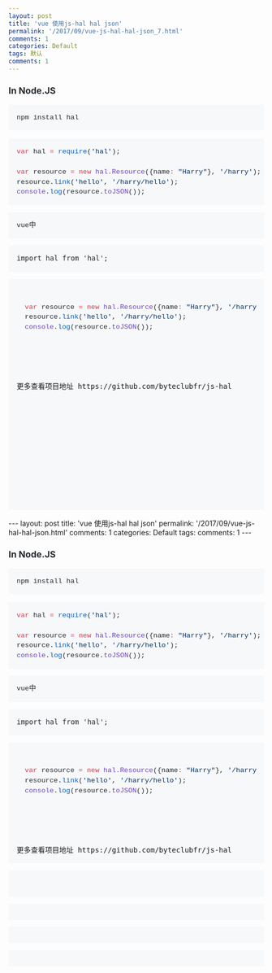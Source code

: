 ```yaml
---
layout: post
title: 'vue 使用js-hal hal json'
permalink: '/2017/09/vue-js-hal-hal-json_7.html'
comments: 1
categories: Default
tags: 默认
comments: 1
---
```

<h3 style='box-sizing: border-box; color: #24292e; font-family: -apple-system, BlinkMacSystemFont, "Segoe UI", Helvetica, Arial, sans-serif, "Apple Color Emoji", "Segoe UI Emoji", "Segoe UI Symbol"; font-size: 1.25em; line-height: 1.25; margin-bottom: 16px; margin-top: 24px;'>In Node.JS</h3>

<div style='box-sizing: border-box; color: #24292e; font-family: -apple-system, BlinkMacSystemFont, "Segoe UI", Helvetica, Arial, sans-serif, "Apple Color Emoji", "Segoe UI Emoji", "Segoe UI Symbol"; font-size: 16px; margin-bottom: 16px;'><pre style='background-color: #f6f8fa; border-radius: 3px; box-sizing: border-box; font-family: SFMono-Regular, Consolas, "Liberation Mono", Menlo, Courier, monospace; font-size: 13.6px; line-height: 1.45; overflow: auto; padding: 16px; word-break: normal; word-wrap: normal;'>npm install hal</pre></div>

<div style="box-sizing: border-box; margin-bottom: 16px;"><pre style='background-color: #f6f8fa; border-radius: 3px; box-sizing: border-box; color: #24292e; font-family: SFMono-Regular, Consolas, "Liberation Mono", Menlo, Courier, monospace; font-size: 13.6px; line-height: 1.45; overflow: auto; padding: 16px; word-break: normal; word-wrap: normal;'><span style="box-sizing: border-box; color: #d73a49;">var</span> hal <span style="box-sizing: border-box; color: #d73a49;">=</span> <span style="box-sizing: border-box; color: #005cc5;">require</span>(<span style="box-sizing: border-box; color: #032f62;"><span style="box-sizing: border-box;">'</span>hal<span style="box-sizing: border-box;">'</span></span>);<br/><br/><span style="box-sizing: border-box; color: #d73a49;">var</span> resource <span style="box-sizing: border-box; color: #d73a49;">=</span> <span style="box-sizing: border-box; color: #d73a49;">new</span> <span style="box-sizing: border-box; color: #6f42c1;">hal.Resource</span>({name<span style="box-sizing: border-box; color: #d73a49;">:</span> <span style="box-sizing: border-box; color: #032f62;"><span style="box-sizing: border-box;">"</span>Harry<span style="box-sizing: border-box;">"</span></span>}, <span style="box-sizing: border-box; color: #032f62;"><span style="box-sizing: border-box;">'</span>/harry<span style="box-sizing: border-box;">'</span></span>);<br/><span style="box-sizing: border-box;">resource</span>.<span style="box-sizing: border-box; color: #005cc5;">link</span>(<span style="box-sizing: border-box; color: #032f62;"><span style="box-sizing: border-box;">'</span>hello<span style="box-sizing: border-box;">'</span></span>, <span style="box-sizing: border-box; color: #032f62;"><span style="box-sizing: border-box;">'</span>/harry/hello<span style="box-sizing: border-box;">'</span></span>);<br/><span style="box-sizing: border-box; color: #6f42c1;">console</span>.<span style="box-sizing: border-box; color: #005cc5;">log</span>(<span style="box-sizing: border-box;">resource</span>.<span style="box-sizing: border-box; color: #6f42c1;">toJSON</span>());</pre><pre style='background-color: #f6f8fa; border-radius: 3px; box-sizing: border-box; color: #24292e; font-family: SFMono-Regular, Consolas, "Liberation Mono", Menlo, Courier, monospace; font-size: 13.6px; line-height: 1.45; overflow: auto; padding: 16px; word-break: normal; word-wrap: normal;'>vue中</pre><pre style="background-color: #f6f8fa; border-radius: 3px; box-sizing: border-box; line-height: 1.45; overflow: auto; padding: 16px; word-break: normal; word-wrap: normal;"><span style='color: #24292e; font-family: , "consolas" , "liberation mono" , "menlo" , "courier" , monospace;'><span style="font-size: 13.6px;">import hal from 'hal';</span></span></pre><pre style="background-color: #f6f8fa; border-radius: 3px; box-sizing: border-box; line-height: 1.45; overflow: auto; padding: 16px; word-break: normal; word-wrap: normal;"><pre style='border-radius: 3px; box-sizing: border-box; color: #24292e; font-family: SFMono-Regular, Consolas, "Liberation Mono", Menlo, Courier, monospace; font-size: 13.6px; line-height: 1.45; overflow: auto; padding: 16px; word-break: normal; word-wrap: normal;'><span style="box-sizing: border-box; color: #d73a49;">var</span> resource <span style="box-sizing: border-box; color: #d73a49;">=</span> <span style="box-sizing: border-box; color: #d73a49;">new</span> <span style="box-sizing: border-box; color: #6f42c1;">hal.Resource</span>({name<span style="box-sizing: border-box; color: #d73a49;">:</span> <span style="box-sizing: border-box; color: #032f62;"><span style="box-sizing: border-box;">"</span>Harry<span style="box-sizing: border-box;">"</span></span>}, <span style="box-sizing: border-box; color: #032f62;"><span style="box-sizing: border-box;">'</span>/harry<span style="box-sizing: border-box;">'</span></span>);<br/><span style="box-sizing: border-box;">resource</span>.<span style="box-sizing: border-box; color: #005cc5;">link</span>(<span style="box-sizing: border-box; color: #032f62;"><span style="box-sizing: border-box;">'</span>hello<span style="box-sizing: border-box;">'</span></span>, <span style="box-sizing: border-box; color: #032f62;"><span style="box-sizing: border-box;">'</span>/harry/hello<span style="box-sizing: border-box;">'</span></span>);<br/><span style="box-sizing: border-box; color: #6f42c1;">console</span>.<span style="box-sizing: border-box; color: #005cc5;">log</span>(<span style="box-sizing: border-box;">resource</span>.<span style="box-sizing: border-box; color: #6f42c1;">toJSON</span>());</pre><pre style="background-color: #f6f8fa; border-radius: 3px; box-sizing: border-box; line-height: 1.45; overflow: auto; padding: 16px; word-break: normal; word-wrap: normal;"><br/></pre><p>更多查看项目地址 https://github.com/byteclubfr/js-hal </p><pre style="background-color: #f6f8fa; border-radius: 3px; box-sizing: border-box; line-height: 1.45; overflow: auto; padding: 16px; word-break: normal; word-wrap: normal;"><span style='color: #24292e; font-family: , "consolas" , "liberation mono" , "menlo" , "courier" , monospace;'><span style="font-size: 13.6px;"><br/></span></span></pre><pre style='background-color: #f6f8fa; border-radius: 3px; box-sizing: border-box; color: #24292e; font-family: SFMono-Regular, Consolas, "Liberation Mono", Menlo, Courier, monospace; font-size: 13.6px; line-height: 1.45; overflow: auto; padding: 16px; word-break: normal; word-wrap: normal;'></pre><pre style='background-color: #f6f8fa; border-radius: 3px; box-sizing: border-box; color: #24292e; font-family: SFMono-Regular, Consolas, "Liberation Mono", Menlo, Courier, monospace; font-size: 13.6px; line-height: 1.45; overflow: auto; padding: 16px; word-break: normal; word-wrap: normal;'></pre><pre style='background-color: #f6f8fa; border-radius: 3px; box-sizing: border-box; color: #24292e; font-family: SFMono-Regular, Consolas, "Liberation Mono", Menlo, Courier, monospace; font-size: 13.6px; line-height: 1.45; overflow: auto; padding: 16px; word-break: normal; word-wrap: normal;'></pre></pre></div>---
layout: post
title: 'vue 使用js-hal hal json'
permalink: '/2017/09/vue-js-hal-hal-json.html'
comments: 1
categories: Default
tags: 
comments: 1
---
<h3 style='box-sizing: border-box; color: #24292e; font-family: -apple-system, BlinkMacSystemFont, "Segoe UI", Helvetica, Arial, sans-serif, "Apple Color Emoji", "Segoe UI Emoji", "Segoe UI Symbol"; font-size: 1.25em; line-height: 1.25; margin-bottom: 16px; margin-top: 24px;'>In Node.JS</h3>

<div class="highlight highlight-source-shell" style='box-sizing: border-box; color: #24292e; font-family: -apple-system, BlinkMacSystemFont, "Segoe UI", Helvetica, Arial, sans-serif, "Apple Color Emoji", "Segoe UI Emoji", "Segoe UI Symbol"; font-size: 16px; margin-bottom: 16px;'><pre style='background-color: #f6f8fa; border-radius: 3px; box-sizing: border-box; font-family: SFMono-Regular, Consolas, "Liberation Mono", Menlo, Courier, monospace; font-size: 13.6px; line-height: 1.45; overflow: auto; padding: 16px; word-break: normal; word-wrap: normal;'>npm install hal</pre></div>

<div class="highlight highlight-source-js" style="box-sizing: border-box; margin-bottom: 16px;"><pre style='background-color: #f6f8fa; border-radius: 3px; box-sizing: border-box; color: #24292e; font-family: SFMono-Regular, Consolas, "Liberation Mono", Menlo, Courier, monospace; font-size: 13.6px; line-height: 1.45; overflow: auto; padding: 16px; word-break: normal; word-wrap: normal;'><span class="pl-k" style="box-sizing: border-box; color: #d73a49;">var</span> hal <span class="pl-k" style="box-sizing: border-box; color: #d73a49;">=</span> <span class="pl-c1" style="box-sizing: border-box; color: #005cc5;">require</span>(<span class="pl-s" style="box-sizing: border-box; color: #032f62;"><span class="pl-pds" style="box-sizing: border-box;">'</span>hal<span class="pl-pds" style="box-sizing: border-box;">'</span></span>);<br/><br/><span class="pl-k" style="box-sizing: border-box; color: #d73a49;">var</span> resource <span class="pl-k" style="box-sizing: border-box; color: #d73a49;">=</span> <span class="pl-k" style="box-sizing: border-box; color: #d73a49;">new</span> <span class="pl-en" style="box-sizing: border-box; color: #6f42c1;">hal.Resource</span>({name<span class="pl-k" style="box-sizing: border-box; color: #d73a49;">:</span> <span class="pl-s" style="box-sizing: border-box; color: #032f62;"><span class="pl-pds" style="box-sizing: border-box;">"</span>Harry<span class="pl-pds" style="box-sizing: border-box;">"</span></span>}, <span class="pl-s" style="box-sizing: border-box; color: #032f62;"><span class="pl-pds" style="box-sizing: border-box;">'</span>/harry<span class="pl-pds" style="box-sizing: border-box;">'</span></span>);<br/><span class="pl-smi" style="box-sizing: border-box;">resource</span>.<span class="pl-c1" style="box-sizing: border-box; color: #005cc5;">link</span>(<span class="pl-s" style="box-sizing: border-box; color: #032f62;"><span class="pl-pds" style="box-sizing: border-box;">'</span>hello<span class="pl-pds" style="box-sizing: border-box;">'</span></span>, <span class="pl-s" style="box-sizing: border-box; color: #032f62;"><span class="pl-pds" style="box-sizing: border-box;">'</span>/harry/hello<span class="pl-pds" style="box-sizing: border-box;">'</span></span>);<br/><span class="pl-en" style="box-sizing: border-box; color: #6f42c1;">console</span>.<span class="pl-c1" style="box-sizing: border-box; color: #005cc5;">log</span>(<span class="pl-smi" style="box-sizing: border-box;">resource</span>.<span class="pl-en" style="box-sizing: border-box; color: #6f42c1;">toJSON</span>());</pre><pre style='background-color: #f6f8fa; border-radius: 3px; box-sizing: border-box; color: #24292e; font-family: SFMono-Regular, Consolas, "Liberation Mono", Menlo, Courier, monospace; font-size: 13.6px; line-height: 1.45; overflow: auto; padding: 16px; word-break: normal; word-wrap: normal;'>vue中</pre><pre style="background-color: #f6f8fa; border-radius: 3px; box-sizing: border-box; line-height: 1.45; overflow: auto; padding: 16px; word-break: normal; word-wrap: normal;"><span style='color: #24292e; font-family: , "consolas" , "liberation mono" , "menlo" , "courier" , monospace;'><span style="font-size: 13.6px;">import hal from 'hal';</span></span></pre><pre style="background-color: #f6f8fa; border-radius: 3px; box-sizing: border-box; line-height: 1.45; overflow: auto; padding: 16px; word-break: normal; word-wrap: normal;"><pre style='border-radius: 3px; box-sizing: border-box; color: #24292e; font-family: SFMono-Regular, Consolas, "Liberation Mono", Menlo, Courier, monospace; font-size: 13.6px; line-height: 1.45; overflow: auto; padding: 16px; word-break: normal; word-wrap: normal;'><span class="pl-k" style="box-sizing: border-box; color: #d73a49;">var</span> resource <span class="pl-k" style="box-sizing: border-box; color: #d73a49;">=</span> <span class="pl-k" style="box-sizing: border-box; color: #d73a49;">new</span> <span class="pl-en" style="box-sizing: border-box; color: #6f42c1;">hal.Resource</span>({name<span class="pl-k" style="box-sizing: border-box; color: #d73a49;">:</span> <span class="pl-s" style="box-sizing: border-box; color: #032f62;"><span class="pl-pds" style="box-sizing: border-box;">"</span>Harry<span class="pl-pds" style="box-sizing: border-box;">"</span></span>}, <span class="pl-s" style="box-sizing: border-box; color: #032f62;"><span class="pl-pds" style="box-sizing: border-box;">'</span>/harry<span class="pl-pds" style="box-sizing: border-box;">'</span></span>);<br/><span class="pl-smi" style="box-sizing: border-box;">resource</span>.<span class="pl-c1" style="box-sizing: border-box; color: #005cc5;">link</span>(<span class="pl-s" style="box-sizing: border-box; color: #032f62;"><span class="pl-pds" style="box-sizing: border-box;">'</span>hello<span class="pl-pds" style="box-sizing: border-box;">'</span></span>, <span class="pl-s" style="box-sizing: border-box; color: #032f62;"><span class="pl-pds" style="box-sizing: border-box;">'</span>/harry/hello<span class="pl-pds" style="box-sizing: border-box;">'</span></span>);<br/><span class="pl-en" style="box-sizing: border-box; color: #6f42c1;">console</span>.<span class="pl-c1" style="box-sizing: border-box; color: #005cc5;">log</span>(<span class="pl-smi" style="box-sizing: border-box;">resource</span>.<span class="pl-en" style="box-sizing: border-box; color: #6f42c1;">toJSON</span>());</pre><pre style="background-color: #f6f8fa; border-radius: 3px; box-sizing: border-box; line-height: 1.45; overflow: auto; padding: 16px; word-break: normal; word-wrap: normal;"><br/></pre>更多查看项目地址 https://github.com/byteclubfr/js-hal </pre><pre style="background-color: #f6f8fa; border-radius: 3px; box-sizing: border-box; line-height: 1.45; overflow: auto; padding: 16px; word-break: normal; word-wrap: normal;"><span style='color: #24292e; font-family: , "consolas" , "liberation mono" , "menlo" , "courier" , monospace;'><span style="font-size: 13.6px;"><br/></span></span></pre><pre style='background-color: #f6f8fa; border-radius: 3px; box-sizing: border-box; color: #24292e; font-family: SFMono-Regular, Consolas, "Liberation Mono", Menlo, Courier, monospace; font-size: 13.6px; line-height: 1.45; overflow: auto; padding: 16px; word-break: normal; word-wrap: normal;'></pre><pre style='background-color: #f6f8fa; border-radius: 3px; box-sizing: border-box; color: #24292e; font-family: SFMono-Regular, Consolas, "Liberation Mono", Menlo, Courier, monospace; font-size: 13.6px; line-height: 1.45; overflow: auto; padding: 16px; word-break: normal; word-wrap: normal;'></pre><pre style='background-color: #f6f8fa; border-radius: 3px; box-sizing: border-box; color: #24292e; font-family: SFMono-Regular, Consolas, "Liberation Mono", Menlo, Courier, monospace; font-size: 13.6px; line-height: 1.45; overflow: auto; padding: 16px; word-break: normal; word-wrap: normal;'></pre></div>